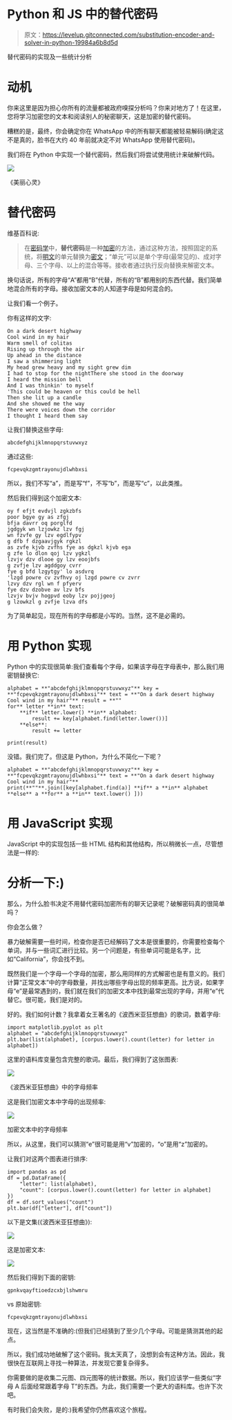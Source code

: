 # Python 和 JS 中的替代密码

> 原文：<https://levelup.gitconnected.com/substitution-encoder-and-solver-in-python-19984a6b8d5d>

替代密码的实现及一些统计分析

# 动机

你来这里是因为担心你所有的流量都被政府嗅探分析吗？你来对地方了！在这里，您将学习加密您的文本和阅读别人的秘密聊天，这是加密的替代密码。

糟糕的是，最终，你会确定你在 WhatsApp 中的所有聊天都能被轻易解码(确定这不是真的，脸书在大约 40 年前就决定不对 WhatsApp 使用替代密码)。

我们将在 Python 中实现一个替代密码，然后我们将尝试使用统计来破解代码。

![](img/ec31275664dbb0bfc5352547a794d35b.png)

《美丽心灵》

# 替代密码

维基百科说:

> 在[密码学](https://en.wikipedia.org/wiki/Cryptography)中，**替代密码**是一种[加密](https://en.wikipedia.org/wiki/Encrypting)的方法，通过这种方法，按照固定的系统，将[明文](https://en.wikipedia.org/wiki/Plaintext)的单元替换为[密文](https://en.wikipedia.org/wiki/Ciphertext)；“单元”可以是单个字母(最常见的)、成对字母、三个字母、以上的混合等等。接收者通过执行反向替换来解密文本。

换句话说，所有的字母“A”都用“B”代替，所有的“B”都用别的东西代替。我们简单地混合所有的字母。接收加密文本的人知道字母是如何混合的。

让我们看一个例子。

你有这样的文字:

```
On a dark desert highway
Cool wind in my hair
Warm smell of colitas
Rising up through the air
Up ahead in the distance
I saw a shimmering light
My head grew heavy and my sight grew dim
I had to stop for the nightThere she stood in the doorway
I heard the mission bell
And I was thinkin' to myself
'This could be heaven or this could be hell
Then she lit up a candle
And she showed me the way
There were voices down the corridor
I thought I heard them say
```

让我们替换这些字母:

```
abcdefghijklmnopqrstuvwxyz
```

通过这些:

```
fcpevqkzgmtrayonujdlwhbxsi
```

所以，我们不写“a”，而是写“f”，不写“b”，而是写“c”，以此类推。

然后我们得到这个加密文本:

```
oy f efjt evdvjl zgkzbfs
poor bgye gy as zfgj
bfja davrr oq porglfd
jgdgyk wn lzjowkz lzv fgj
wn fzvfe gy lzv egdlfypv
g dfb f dzgaavjgyk rgkzl
as zvfe kjvb zvfhs fye as dgkzl kjvb ega
g zfe lo dlon qoj lzv ygkzl
lzvjv dzv dlooe gy lzv eoojbfs
g zvfje lzv agddgoy cvrr
fye g bfd lzgytgy' lo asdvrq
'lzgd powre cv zvfhvy oj lzgd powre cv zvrr
lzvy dzv rgl wn f pfyerv
fye dzv dzobve av lzv bfs
lzvjv bvjv hogpvd eoby lzv pojjgeoj
g lzowkzl g zvfje lzva dfs
```

为了简单起见，现在所有的字母都是小写的。当然，这不是必需的。

# 用 Python 实现

Python 中的实现很简单:我们查看每个字母，如果该字母在字母表中，那么我们用密钥替换它:

```
alphabet = **"abcdefghijklmnopqrstuvwxyz"** key = **"fcpevqkzgmtrayonujdlwhbxsi"** text = **"On a dark desert highway Cool wind in my hair"** result = **""
for** letter **in** text:
    **if** letter.lower() **in** alphabet:
        result += key[alphabet.find(letter.lower())]
    **else**:
        result += letter

print(result)
```

没错。我们完了。但这是 Python，为什么不简化一下呢？

```
alphabet = **"abcdefghijklmnopqrstuvwxyz"** key = **"fcpevqkzgmtrayonujdlwhbxsi"** text = **"On a dark desert highway Cool wind in my hair"**
print(**""**.join([key[alphabet.find(a)] **if** a **in** alphabet **else** a **for** a **in** text.lower() ]))
```

# 用 JavaScript 实现

JavaScript 中的实现包括一些 HTML 结构和其他结构，所以稍微长一点，尽管想法是一样的:

# 分析一下:)

那么，为什么脸书决定不用替代密码加密所有的聊天记录呢？破解密码真的很简单吗？

你会怎么做？

暴力破解需要一些时间，检查你是否已经解码了文本是很重要的，你需要检查每个单词，并与一些词汇进行比较。另一个问题是，有些单词可能是名字，比如“California”，你会找不到。

既然我们是一个字母一个字母的加密，那么用同样的方式解密也是有意义的。我们计算“正常文本”中的字母数量，并找出哪些字母出现的频率更高。比方说，如果字母“e”是最常遇到的，我们就在我们的加密文本中找到最常出现的字母，并用“e”代替它。很可能，我们是对的。

好的。我们如何计数？我拿着女王著名的《波西米亚狂想曲》的歌词，数着字母:

```
import matplotlib.pyplot as plt
alphabet = "abcdefghijklmnopqrstuvwxyz"
plt.bar(list(alphabet), [corpus.lower().count(letter) for letter in alphabet])
```

这里的语料库变量包含完整的歌词。最后，我们得到了这张图表:

![](img/d7021054d477040822afdbe6ad10ec43.png)

《波西米亚狂想曲》中的字母频率

这是我们加密文本中字母的出现频率:

![](img/cd01d3f404b331366083e0b6faa12860.png)

加密文本中的字母频率

所以，从这里，我们可以猜测“e”很可能是用“v”加密的，“o”是用“z”加密的。

让我们对这两个图表进行排序:

```
import pandas as pd
df = pd.DataFrame({
    "letter": list(alphabet),
    "count": [corpus.lower().count(letter) for letter in alphabet]
})
df = df.sort_values("count")
plt.bar(df["letter"], df["count"])
```

以下是文集(《波西米亚狂想曲》):

![](img/b4ac331c93300352c9e6070a91f529fe.png)

这是加密文本:

![](img/fdd9eeb270ab75014adc4dd9a1678b7c.png)

然后我们得到下面的密钥:

```
gpnkvqayftioedzcxbjlshwmru
```

vs 原始密钥:

```
fcpevqkzgmtrayonujdlwhbxsi
```

现在，这当然是不准确的:(但我们已经猜到了至少几个字母。可能是猜测其他的起点。

所以，我们成功地破解了这个密码。我太天真了，没想到会有这种方法。因此，我很快在互联网上寻找一种算法，并发现它要复杂得多。

你需要做的是收集二元图、四元图等的统计数据。所以，我们应该学一些类似“字母 A 后面经常跟着字母 T”的东西。为此，我们需要一个更大的语料库。也许下次吧。

有时我们会失败，是的:)我希望你仍然喜欢这个旅程。